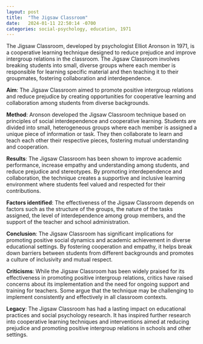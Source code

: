 ```yaml
---
layout: post
title:  "The Jigsaw Classroom"
date:   2024-01-11 22:50:14 -0700
categories: social-psychology, education, 1971
---
```


The Jigsaw Classroom, developed by psychologist Elliot Aronson in 1971, is a cooperative learning technique designed to reduce prejudice and improve intergroup relations in the classroom. The Jigsaw Classroom involves breaking students into small, diverse groups where each member is responsible for learning specific material and then teaching it to their groupmates, fostering collaboration and interdependence.

**Aim**: The Jigsaw Classroom aimed to promote positive intergroup relations and reduce prejudice by creating opportunities for cooperative learning and collaboration among students from diverse backgrounds.

**Method**: Aronson developed the Jigsaw Classroom technique based on principles of social interdependence and cooperative learning. Students are divided into small, heterogeneous groups where each member is assigned a unique piece of information or task. They then collaborate to learn and teach each other their respective pieces, fostering mutual understanding and cooperation.

**Results**: The Jigsaw Classroom has been shown to improve academic performance, increase empathy and understanding among students, and reduce prejudice and stereotypes. By promoting interdependence and collaboration, the technique creates a supportive and inclusive learning environment where students feel valued and respected for their contributions.

**Factors identified**: The effectiveness of the Jigsaw Classroom depends on factors such as the structure of the groups, the nature of the tasks assigned, the level of interdependence among group members, and the support of the teacher and school administration.

**Conclusion**: The Jigsaw Classroom has significant implications for promoting positive social dynamics and academic achievement in diverse educational settings. By fostering cooperation and empathy, it helps break down barriers between students from different backgrounds and promotes a culture of inclusivity and mutual respect.

**Criticisms**: While the Jigsaw Classroom has been widely praised for its effectiveness in promoting positive intergroup relations, critics have raised concerns about its implementation and the need for ongoing support and training for teachers. Some argue that the technique may be challenging to implement consistently and effectively in all classroom contexts.

**Legacy**: The Jigsaw Classroom has had a lasting impact on educational practices and social psychology research. It has inspired further research into cooperative learning techniques and interventions aimed at reducing prejudice and promoting positive intergroup relations in schools and other settings.
